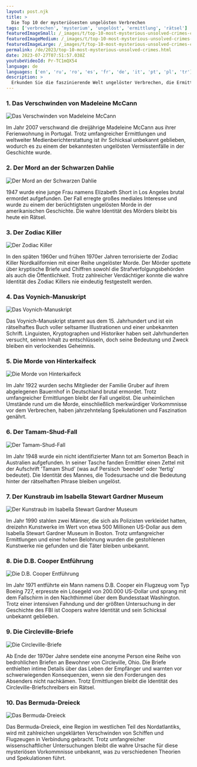 ```yaml
---
layout: post.njk
title: >
  Die Top 10 der mysteriösesten ungelösten Verbrechen
tags: ['verbrechen', 'mysterium', 'ungelöst', 'ermittlung', 'rätsel']
featuredImageSmall: /_images/t/top-10-most-mysterious-unsolved-crimes-cover-de-small.webp
featuredImageMedium: /_images/t/top-10-most-mysterious-unsolved-crimes-cover-de-medium.webp
featuredImageLarge: /_images/t/top-10-most-mysterious-unsolved-crimes-cover-de-large.webp
permalink: /de/2023/top-10-most-mysterious-unsolved-crimes.html
date: 2023-07-27T07:51:57.038Z
youtubeVideoId: Pr-TC1mQX54
language: de
languages: ['en', 'ru', 'ro', 'es', 'fr', 'de', 'it', 'pt', 'pl', 'tr']
description: >
  Erkunden Sie die faszinierende Welt ungelöster Verbrechen, die Ermittler weiterhin vor Rätsel stellen und die Öffentlichkeit fesseln. Von rätselhaften Verschwinden bis hin zu verwirrenden Mordfällen werden diese ungelösten Geheimnisse Sie faszinieren und die Grenzen des menschlichen Verständnisses in Frage stellen.
---
```


### 1. Das Verschwinden von Madeleine McCann

![Das Verschwinden von Madeleine McCann](/_images/2/287ff66e7d9bfef52912504d342fb0b3-medium.webp)

Im Jahr 2007 verschwand die dreijährige Madeleine McCann aus ihrer Ferienwohnung in Portugal. Trotz umfangreicher Ermittlungen und weltweiter Medienberichterstattung ist ihr Schicksal unbekannt geblieben, wodurch es zu einem der bekanntesten ungelösten Vermisstenfälle in der Geschichte wurde.

### 2. Der Mord an der Schwarzen Dahlie

![Der Mord an der Schwarzen Dahlie](/_images/0/07f150669b764dff3319469e33659a2c-medium.webp)

1947 wurde eine junge Frau namens Elizabeth Short in Los Angeles brutal ermordet aufgefunden. Der Fall erregte großes mediales Interesse und wurde zu einem der berüchtigtsten ungelösten Morde in der amerikanischen Geschichte. Die wahre Identität des Mörders bleibt bis heute ein Rätsel.

### 3. Der Zodiac Killer

![Der Zodiac Killer](/_images/6/654bfcba66142f604621074128e2345f-medium.webp)

In den späten 1960er und frühen 1970er Jahren terrorisierte der Zodiac Killer Nordkalifornien mit einer Reihe ungelöster Morde. Der Mörder spottete über kryptische Briefe und Chiffren sowohl die Strafverfolgungsbehörden als auch die Öffentlichkeit. Trotz zahlreicher Verdächtiger konnte die wahre Identität des Zodiac Killers nie eindeutig festgestellt werden.

### 4. Das Voynich-Manuskript

![Das Voynich-Manuskript](/_images/c/cba279d3a07cdbf11e28cc03aaaa8546-medium.webp)

Das Voynich-Manuskript stammt aus dem 15. Jahrhundert und ist ein rätselhaftes Buch voller seltsamer Illustrationen und einer unbekannten Schrift. Linguisten, Kryptographen und Historiker haben seit Jahrhunderten versucht, seinen Inhalt zu entschlüsseln, doch seine Bedeutung und Zweck bleiben ein verlockendes Geheimnis.

### 5. Die Morde von Hinterkaifeck

![Die Morde von Hinterkaifeck](/_images/4/4ada7881af61962ca7d784466ad0ede8-medium.webp)

Im Jahr 1922 wurden sechs Mitglieder der Familie Gruber auf ihrem abgelegenen Bauernhof in Deutschland brutal ermordet. Trotz umfangreicher Ermittlungen bleibt der Fall ungelöst. Die unheimlichen Umstände rund um die Morde, einschließlich merkwürdiger Vorkommnisse vor dem Verbrechen, haben jahrzehntelang Spekulationen und Faszination genährt.

### 6. Der Tamam-Shud-Fall

![Der Tamam-Shud-Fall](/_images/6/676424001e2d988a80966ee95cf20274-medium.webp)

Im Jahr 1948 wurde ein nicht identifizierter Mann tot am Somerton Beach in Australien aufgefunden. In seiner Tasche fanden Ermittler einen Zettel mit der Aufschrift 'Tamam Shud' (was auf Persisch 'beendet' oder 'fertig' bedeutet). Die Identität des Mannes, die Todesursache und die Bedeutung hinter der rätselhaften Phrase bleiben ungelöst.

### 7. Der Kunstraub im Isabella Stewart Gardner Museum

![Der Kunstraub im Isabella Stewart Gardner Museum](/_images/3/3b6705eabb19283e56f317697d17d73e-medium.webp)

Im Jahr 1990 stahlen zwei Männer, die sich als Polizisten verkleidet hatten, dreizehn Kunstwerke im Wert von etwa 500 Millionen US-Dollar aus dem Isabella Stewart Gardner Museum in Boston. Trotz umfangreicher Ermittlungen und einer hohen Belohnung wurden die gestohlenen Kunstwerke nie gefunden und die Täter bleiben unbekannt.

### 8. Die D.B. Cooper Entführung

![Die D.B. Cooper Entführung](/_images/6/6ced5a13fc9d0c14872f13da9197fef0-medium.webp)

Im Jahr 1971 entführte ein Mann namens D.B. Cooper ein Flugzeug vom Typ Boeing 727, erpresste ein Lösegeld von 200.000 US-Dollar und sprang mit dem Fallschirm in den Nachthimmel über dem Bundesstaat Washington. Trotz einer intensiven Fahndung und der größten Untersuchung in der Geschichte des FBI ist Coopers wahre Identität und sein Schicksal unbekannt geblieben.

### 9. Die Circleville-Briefe

![Die Circleville-Briefe](/_images/2/29fa3c1dc6af72c2823b1e34ea2c137a-medium.webp)

Ab Ende der 1970er Jahre sendete eine anonyme Person eine Reihe von bedrohlichen Briefen an Bewohner von Circleville, Ohio. Die Briefe enthielten intime Details über das Leben der Empfänger und warnten vor schwerwiegenden Konsequenzen, wenn sie den Forderungen des Absenders nicht nachkämen. Trotz Ermittlungen bleibt die Identität des Circleville-Briefschreibers ein Rätsel.

### 10. Das Bermuda-Dreieck

![Das Bermuda-Dreieck](/_images/8/8899dd68b23769a81709419e1adb28c1-medium.webp)

Das Bermuda-Dreieck, eine Region im westlichen Teil des Nordatlantiks, wird mit zahlreichen ungeklärten Verschwinden von Schiffen und Flugzeugen in Verbindung gebracht. Trotz umfangreicher wissenschaftlicher Untersuchungen bleibt die wahre Ursache für diese mysteriösen Vorkommnisse unbekannt, was zu verschiedenen Theorien und Spekulationen führt.

